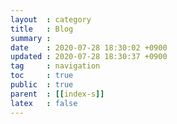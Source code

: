 ```yaml
---
layout  : category
title   : Blog
summary : 
date    : 2020-07-28 18:30:02 +0900
updated : 2020-07-28 18:30:37 +0900
tag     : navigation
toc     : true
public  : true
parent  : [[index-s]]
latex   : false
---
```


